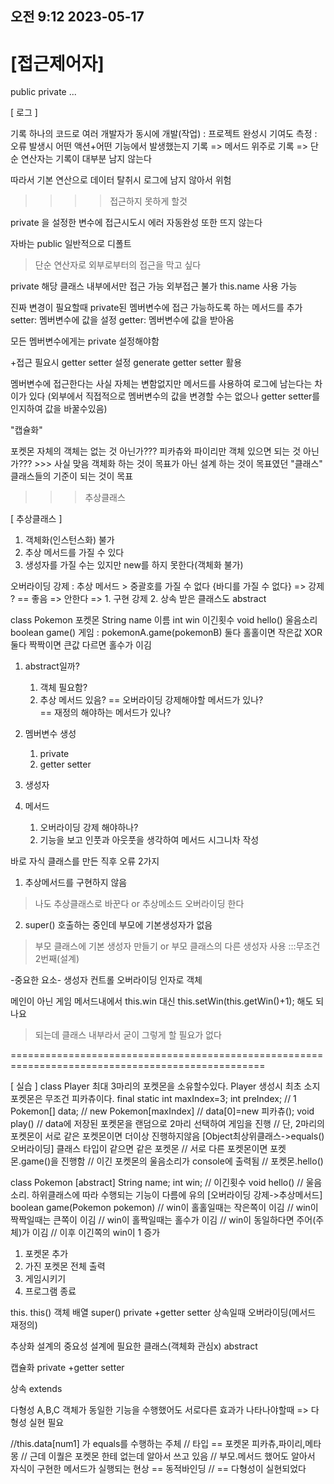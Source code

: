 ## 오전 9:12 2023-05-17

# [접근제어자]

public
private ...

[ 로그 ]

기록
하나의 코드로 여러 개발자가 동시에 개발(작업)
 : 프로젝트 완성시 기여도 측정
 : 오류 발생시 어떤 액션+어떤 기능에서 발생했는지 기록
=> 메서드 위주로 기록
=> 단순 연산자는 기록이 대부분 남지 않는다

따라서 기본 연산으로 데이터 탈취시
로그에 남지 않아서 위험

>>>>접근하지 못하게 할것

private 을 설정한 변수에 접근시도시 에러
자동완성 또한 뜨지 않는다

자바는 public 일반적으로 디폴트
> 단순 연산자로 외부로부터의 접근을 막고 싶다

private
해당 클래스 내부에서만 접근 가능
외부접근 불가
this.name 사용 가능

진짜 변경이 필요할때
private된 멤버변수에 접근 가능하도록 하는 메서드를 추가
setter: 멤버변수에 값을 설정
getter: 멤버변수에 값을 받아옴

모든 멤버변수에게는 private 설정해야함

+접근 필요시 getter setter 설정
generate getter setter 활용

멤버변수에 접근한다는 사실 자체는 변함없지만
메서드를 사용하여 로그에 남는다는 차이가 있다
(외부에서 직접적으로 멤버변수의 값을 변경할 수는 없으나 getter setter를 인지하여 값을 바꿀수있음)

"캡슐화"

포켓몬 자체의 객체는 없는 것 아닌가???
피카츄와 파이리만 객체 있으면 되는 것 아닌가??? >>> 사실 맞음
객체화 하는 것이 목표가 아닌 설계 하는 것이 목표였던 "클래스"
클래스들의 기준이 되는 것이 목표
>>> 추상클래스

[ 추상클래스 ]
1. 객체화(인스턴스화) 불가
2. 추상 메서드를 가질 수 있다
3. 생성자를 가질 수는 있지만 new를 하지 못한다(객체화 불가)


오버라이딩 강제 : 추상 메서드 > 중괄호를 가질 수 없다 {바디를 가질 수 없다}
	=> 강제 ? == 좋음
	=> 안한다 => 1. 구현 강제 2. 상속 받은 클래스도 abstract



class Pokemon 포켓몬
String name 이름
int win 이긴횟수
void hello() 울음소리
boolean game() 게임
	: pokemonA.game(pokemonB)
	둘다 홀홀이면 작은값 XOR
	둘다 짝짝이면 큰값
	다르면 홀수가 이김

1. abstract일까?
	1) 객체 필요함?
	2) 추상 메서드 있음? == 오버라이딩 강제해야할 메서드가 있나?	
			== 재정의 해야하는 메서드가 있나?
2. 멤버변수 생성
	1) private
	2) getter setter

3. 생성자

4. 메서드
	1) 오버라이딩 강제 해야하나?
	2) 기능을 보고 인풋과 아웃풋을 생각하여 메서드 시그니차 작성




바로 자식 클래스를 만든 직후 오류 2가지
1. 추상메서드를 구현하지 않음
> 나도 추상클래스로 바꾼다 or 추상메소드 오버라이딩 한다
2. super() 호출하는 중인데 부모에 기본생성자가 없음
> 부모 클래스에 기본 생성자 만들기 or 부모 클래스의 다른 생성자 사용
		:::무조건 2번째(설계)

-중요한 요소-
생성자 컨트롤
오버라이딩
인자로 객체

메인이 아닌 게임 메서드내에서 this.win 대신 this.setWin(this.getWin()+1); 해도 되나요
> 되는데 클래스 내부라서 굳이 그렇게 할 필요가 없다

==================================================================================================

[ 실습 ]
class Player
   최대 3마리의 포켓몬을 소유할수있다.
   Player 생성시 최초 소지 포켓몬은 무조건 피카츄이다.
   final static int maxIndex=3;
   int preIndex; // 1
   Pokemon[] data; // new Pokemon[maxIndex]
   // data[0]=new 피카츄();
   void play()
      // data에 저장된 포켓몬을 랜덤으로 2마리 선택하여 게임을 진행
      // 단, 2마리의 포켓몬이 서로 같은 포켓몬이면 더이상 진행하지않음 [Object최상위클래스->equals() 오버라이딩]
               클래스 타입이 같으면 같은 포켓몬
      // 서로 다른 포켓몬이면 포켓몬.game()을 진행함
      // 이긴 포켓몬의 울음소리가 console에 출력됨
      // 포켓몬.hello()

class Pokemon [abstract]
   String name;
   int win; // 이긴횟수
   void hello() // 울음소리. 하위클래스에 따라 수행되는 기능이 다름에 유의 [오버라이딩 강제->추상메서드]
   boolean game(Pokemon pokemon)
      // win이 홀홀일때는 작은쪽이 이김
      // win이 짝짝일때는 큰쪽이 이김
      // win이 홀짝일때는 홀수가 이김
      // win이 동일하다면 주어(주체)가 이김
      // 이후 이긴쪽의 win이 1 증가



1. 포켓몬 추가
2. 가진 포켓몬 전체 출력
3. 게임시키기
4. 프로그램 종료

this. this()
객체 배열
super()
private +getter setter
상속일때 오버라이딩(메서드 재정의)

추상화
설계의 중요성
설계에 필요한 클래스(객체화 관심x)
abstract

캡슐화
private +getter setter

상속
extends

다형성
	A,B,C 객체가 동일한 기능을 수행했어도
	서로다른 효과가 나타나야할때
	=> 다형성 실현 필요

//this.data[num1] 가 equals를 수행하는 주체
    	  // 타입 == 포켓몬 피카츄,파이리,메타몽
    	  // 근데 이퀄은 포켓몬 한테 없는데 알아서 쓰고 있음
    	  // 부모.메서드 했어도 알아서 자식이 구현한 메서드가 실행되는 현상 == 동적바인딩
    	  // == 다형성이 실현되었다

